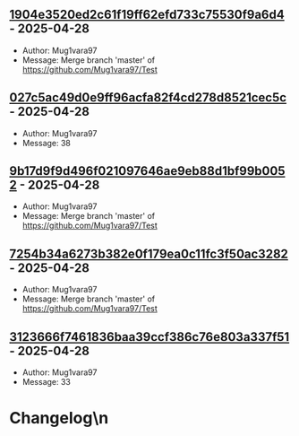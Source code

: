 ## [1904e3520ed2c61f19ff62efd733c75530f9a6d4](https://github.com/Mug1vara97/mug1vara97.github.io/commit/1904e3520ed2c61f19ff62efd733c75530f9a6d4) - 2025-04-28
- Author: Mug1vara97
- Message: Merge branch 'master' of https://github.com/Mug1vara97/Test

## [027c5ac49d0e9ff96acfa82f4cd278d8521cec5c](https://github.com/Mug1vara97/mug1vara97.github.io/commit/027c5ac49d0e9ff96acfa82f4cd278d8521cec5c) - 2025-04-28
- Author: Mug1vara97
- Message: 38

## [9b17d9f9d496f021097646ae9eb88d1bf99b0052](https://github.com/Mug1vara97/mug1vara97.github.io/commit/9b17d9f9d496f021097646ae9eb88d1bf99b0052) - 2025-04-28
- Author: Mug1vara97
- Message: Merge branch 'master' of https://github.com/Mug1vara97/Test

## [7254b34a6273b382e0f179ea0c11fc3f50ac3282](https://github.com/Mug1vara97/mug1vara97.github.io/commit/7254b34a6273b382e0f179ea0c11fc3f50ac3282) - 2025-04-28
- Author: Mug1vara97
- Message: Merge branch 'master' of https://github.com/Mug1vara97/Test

## [3123666f7461836baa39ccf386c76e803a337f51](https://github.com/Mug1vara97/mug1vara97.github.io/commit/3123666f7461836baa39ccf386c76e803a337f51) - 2025-04-28
- Author: Mug1vara97
- Message: 33

# Changelog\n
